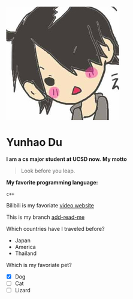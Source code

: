 ![image](pi.jpg)
# Yunhao Du
**I am a cs major student at UCSD now.**
**My motto** 
> Look before you leap.


**My favorite programming language:**
```
c++
```
Bilibili is my favoriate [video website](https://www.bilibili.com/)

This is my branch [add-read-me](README.md)

Which countries have I traveled before?
- Japan
- America
- Thailand

Which is my favoriate pet?
- [x] Dog
- [ ] Cat
- [ ] Lizard
